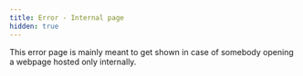 ```yaml
---
title: Error - Internal page
hidden: true
---
```


This error page is mainly meant to get shown in case of somebody opening a webpage hosted only internally.
